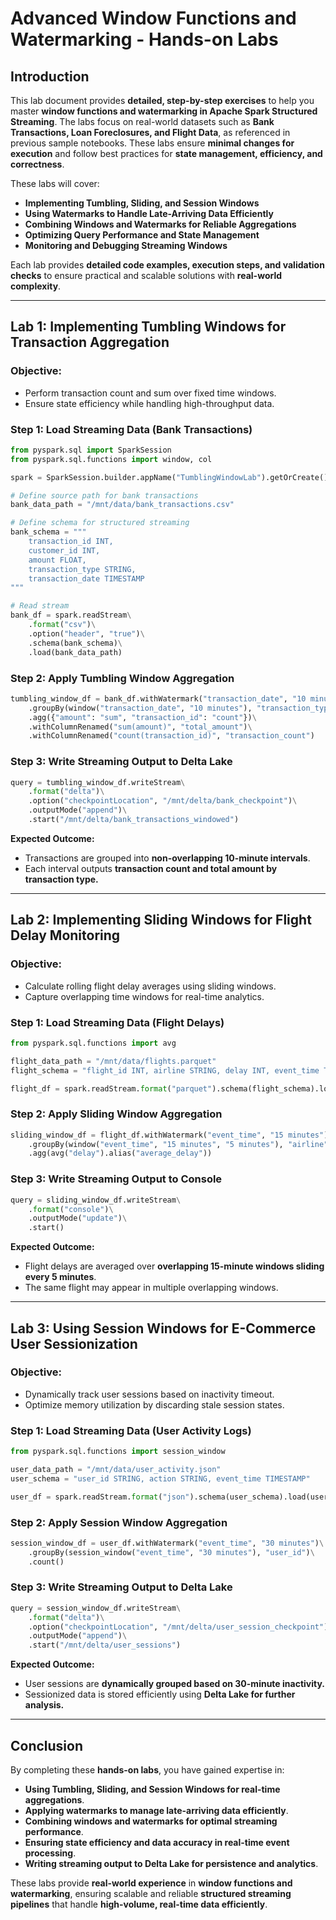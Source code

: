 # **Advanced Window Functions and Watermarking - Hands-on Labs**

## **Introduction**
This lab document provides **detailed, step-by-step exercises** to help you master **window functions and watermarking in Apache Spark Structured Streaming**. The labs focus on real-world datasets such as **Bank Transactions, Loan Foreclosures, and Flight Data**, as referenced in previous sample notebooks. These labs ensure **minimal changes for execution** and follow best practices for **state management, efficiency, and correctness**.

These labs will cover:
- **Implementing Tumbling, Sliding, and Session Windows**
- **Using Watermarks to Handle Late-Arriving Data Efficiently**
- **Combining Windows and Watermarks for Reliable Aggregations**
- **Optimizing Query Performance and State Management**
- **Monitoring and Debugging Streaming Windows**

Each lab provides **detailed code examples, execution steps, and validation checks** to ensure practical and scalable solutions with **real-world complexity**.

---

## **Lab 1: Implementing Tumbling Windows for Transaction Aggregation**
### **Objective:**
- Perform transaction count and sum over fixed time windows.
- Ensure state efficiency while handling high-throughput data.

### **Step 1: Load Streaming Data (Bank Transactions)**
```python
from pyspark.sql import SparkSession
from pyspark.sql.functions import window, col

spark = SparkSession.builder.appName("TumblingWindowLab").getOrCreate()

# Define source path for bank transactions
bank_data_path = "/mnt/data/bank_transactions.csv"

# Define schema for structured streaming
bank_schema = """
    transaction_id INT,
    customer_id INT,
    amount FLOAT,
    transaction_type STRING,
    transaction_date TIMESTAMP
"""

# Read stream
bank_df = spark.readStream\
    .format("csv")\
    .option("header", "true")\
    .schema(bank_schema)\
    .load(bank_data_path)
```

### **Step 2: Apply Tumbling Window Aggregation**
```python
tumbling_window_df = bank_df.withWatermark("transaction_date", "10 minutes")\
    .groupBy(window("transaction_date", "10 minutes"), "transaction_type")\
    .agg({"amount": "sum", "transaction_id": "count"})\
    .withColumnRenamed("sum(amount)", "total_amount")\
    .withColumnRenamed("count(transaction_id)", "transaction_count")
```

### **Step 3: Write Streaming Output to Delta Lake**
```python
query = tumbling_window_df.writeStream\
    .format("delta")\
    .option("checkpointLocation", "/mnt/delta/bank_checkpoint")\
    .outputMode("append")\
    .start("/mnt/delta/bank_transactions_windowed")
```

**Expected Outcome:**
- Transactions are grouped into **non-overlapping 10-minute intervals**.
- Each interval outputs **transaction count and total amount by transaction type.**

---

## **Lab 2: Implementing Sliding Windows for Flight Delay Monitoring**
### **Objective:**
- Calculate rolling flight delay averages using sliding windows.
- Capture overlapping time windows for real-time analytics.

### **Step 1: Load Streaming Data (Flight Delays)**
```python
from pyspark.sql.functions import avg

flight_data_path = "/mnt/data/flights.parquet"
flight_schema = "flight_id INT, airline STRING, delay INT, event_time TIMESTAMP"

flight_df = spark.readStream.format("parquet").schema(flight_schema).load(flight_data_path)
```

### **Step 2: Apply Sliding Window Aggregation**
```python
sliding_window_df = flight_df.withWatermark("event_time", "15 minutes")\
    .groupBy(window("event_time", "15 minutes", "5 minutes"), "airline")\
    .agg(avg("delay").alias("average_delay"))
```

### **Step 3: Write Streaming Output to Console**
```python
query = sliding_window_df.writeStream\
    .format("console")\
    .outputMode("update")\
    .start()
```

**Expected Outcome:**
- Flight delays are averaged over **overlapping 15-minute windows sliding every 5 minutes**.
- The same flight may appear in multiple overlapping windows.

---

## **Lab 3: Using Session Windows for E-Commerce User Sessionization**
### **Objective:**
- Dynamically track user sessions based on inactivity timeout.
- Optimize memory utilization by discarding stale session states.

### **Step 1: Load Streaming Data (User Activity Logs)**
```python
from pyspark.sql.functions import session_window

user_data_path = "/mnt/data/user_activity.json"
user_schema = "user_id STRING, action STRING, event_time TIMESTAMP"

user_df = spark.readStream.format("json").schema(user_schema).load(user_data_path)
```

### **Step 2: Apply Session Window Aggregation**
```python
session_window_df = user_df.withWatermark("event_time", "30 minutes")\
    .groupBy(session_window("event_time", "30 minutes"), "user_id")\
    .count()
```

### **Step 3: Write Streaming Output to Delta Lake**
```python
query = session_window_df.writeStream\
    .format("delta")\
    .option("checkpointLocation", "/mnt/delta/user_session_checkpoint")\
    .outputMode("append")\
    .start("/mnt/delta/user_sessions")
```

**Expected Outcome:**
- User sessions are **dynamically grouped based on 30-minute inactivity.**
- Sessionized data is stored efficiently using **Delta Lake for further analysis.**

---

## **Conclusion**
By completing these **hands-on labs**, you have gained expertise in:
- **Using Tumbling, Sliding, and Session Windows for real-time aggregations**.
- **Applying watermarks to manage late-arriving data efficiently**.
- **Combining windows and watermarks for optimal streaming performance**.
- **Ensuring state efficiency and data accuracy in real-time event processing**.
- **Writing streaming output to Delta Lake for persistence and analytics**.

These labs provide **real-world experience** in **window functions and watermarking**, ensuring scalable and reliable **structured streaming pipelines** that handle **high-volume, real-time data efficiently**.

